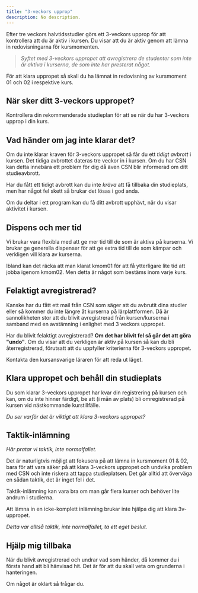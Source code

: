 ```yaml
---
title: "3-veckors upprop"
description: No description.
---
```


Efter tre veckors halvtidsstudier görs ett 3-veckors upprop för att kontrollera att du är aktiv i kursen. Du visar att du är aktiv genom att lämna in redovisningarna för kursmomenten.

> _Syftet med 3-veckors uppropet att avregistrera de studenter som inte är aktiva i kurserna, de som inte har presterat något._

För att klara uppropet så skall du ha lämnat in redovisning av kursmoment 01 och 02 i respektive kurs.

<!--more-->

## När sker ditt 3-veckors uppropet?

Kontrollera din rekommenderade studieplan för att se när du har 3-veckors upprop i din kurs.

## Vad händer om jag inte klarar det?

Om du inte klarar kraven för 3-veckors uppropet så får du ett _tidigt avbrott_ i kursen. Det tidiga avbrottet dateras tre veckor in i kursen. Om du har CSN kan detta innebära ett problem för dig då även CSN blir informerad om ditt studieavbrott.

Har du fått ett tidigt avbrott kan du inte _kräva_ att få tillbaka din studieplats, men har något fel skett så brukar det lösas i god anda.

Om du deltar i ett program kan du få ditt avbrott upphävt, när du visar aktivitet i kursen.

## Dispens och mer tid

Vi brukar vara flexibla med att ge mer tid till de som är aktiva på kurserna. Vi brukar ge generella dispenser för att ge extra tid till de som kämpar och verkligen vill klara av kurserna.

Ibland kan det räcka att man klarat kmom01 för att få ytterligare lite tid att jobba igenom kmom02. Men detta är något som bestäms inom varje kurs.

## Felaktigt avregistrerad?

Kanske har du fått ett mail från CSN som säger att du avbrutit dina studier eller så kommer du inte längre åt kurserna på lärplattformen. Då är sannolikheten stor att du blivit avregistrerad från kursen/kurserna i samband med en avstämning i enlighet med 3 veckors uppropet.

Har du blivit felaktigt avregistrerad? **Om det har blivit fel så går det att göra "undo"**. Om du visar att du verkligen är aktiv på kursen så kan du bli återregistrerad, förutsatt att du uppfyller kriterierna för 3-veckors uppropet.

Kontakta den kursansvarige läraren för att reda ut läget.

## Klara uppropet och behåll din studieplats

Du som klarar 3-veckors uppropet har kvar din registrering på kursen och kan, om du inte hinner färdigt, be att (i mån av plats) bli omregistrerad på kursen vid nästkommande kurstillfälle.

_Du ser varför det är viktigt att klara 3-veckors uppropet?_

## Taktik-inlämning

_Här pratar vi taktik, inte normalfallet._

Det är naturligtvis möjligt att fokusera på att lämna in kursmoment 01 & 02, bara för att vara säker på att klara 3-veckors uppropet och undvika problem med CSN och inte riskera att tappa studieplatsen. Det går alltid att överväga en sådan taktik, det är inget fel i det.

Taktik-inlämning kan vara bra om man går flera kurser och behöver lite andrum i studierna.

Att lämna in en icke-komplett inlämning brukar inte hjälpa dig att klara 3v-uppropet.

_Detta var alltså taktik, inte normalfallet, ta ett eget beslut._

## Hjälp mig tillbaka

När du blivit avregistrerad och undrar vad som händer, då kommer du i första hand att bli hänvisad hit. Det är för att du skall veta om grunderna i hanteringen.

Om något är oklart så frågar du.
